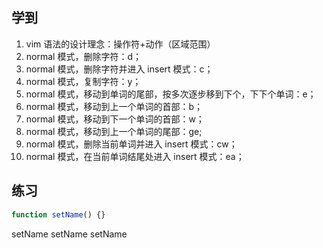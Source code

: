 ## 学到

1. vim 语法的设计理念：操作符+动作（区域范围）
2. normal 模式，删除字符：d；
3. normal 模式，删除字符并进入 insert 模式：c；
4. normal 模式，复制字符：y；
5. normal 模式，移动到单词的尾部，按多次逐步移到下个，下下个单词：e；
6. normal 模式，移动到上一个单词的首部：b；
7. normal 模式，移动到下一个单词的首部：w；
8. normal 模式，移动到上一个单词的尾部：ge;
9. normal 模式，删除当前单词并进入 insert 模式：cw；
10. normal 模式，在当前单词结尾处进入 insert 模式：ea；

## 练习

```js
function setName() {}
```

setName
setName
setName
